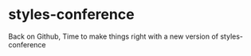 # styles-conference
Back on Github, Time to make things right with a new version of styles-conference
